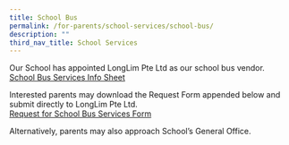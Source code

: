 ```yaml
---
title: School Bus
permalink: /for-parents/school-services/school-bus/
description: ""
third_nav_title: School Services
---
```

Our School has appointed LongLim Pte Ltd as our school bus vendor. <br>
[School Bus Services Info Sheet](/files/School%20Bus%20Service%20Info%20Sheet.pdf)  

  

Interested parents may download the Request Form appended below and submit directly to LongLim Pte Ltd. <br>
[Request for School Bus Services Form](https://yangzhengpri.moe.edu.sg/qql/slot/u703/2022/For%20Parents/2023%20P1%20Admin%20Matters/Request%20for%20School%20Bus%20Service%20Form.docx)  

  

Alternatively, parents may also approach School’s General Office.